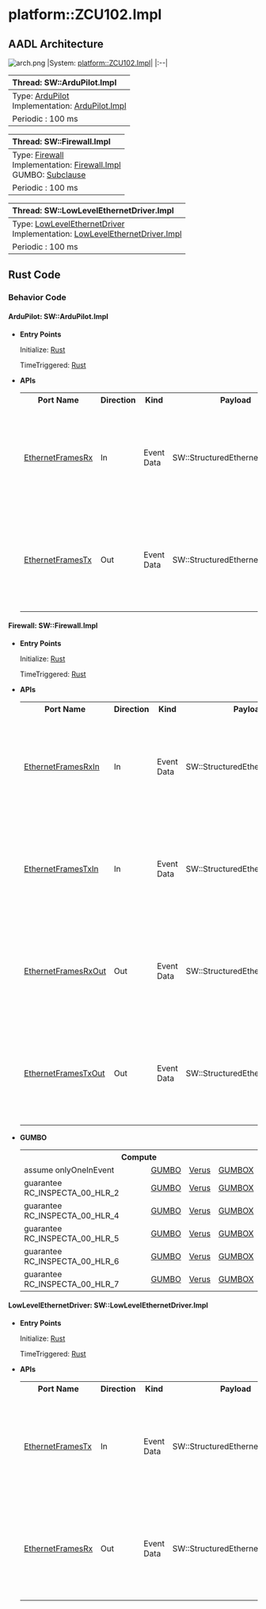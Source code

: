 # platform::ZCU102.Impl

## AADL Architecture
![arch.png](../../aadl/diagrams/arch.png)
|System: [platform::ZCU102.Impl]()|
|:--|

|Thread: SW::ArduPilot.Impl |
|:--|
|Type: [ArduPilot](../../aadl/SW.aadl#L192-L197)<br>Implementation: [ArduPilot.Impl](../../aadl/SW.aadl#L198-L205)|
|Periodic : 100 ms|

|Thread: SW::Firewall.Impl |
|:--|
|Type: [Firewall](../../aadl/SW.aadl#L112-L161)<br>Implementation: [Firewall.Impl](../../aadl/SW.aadl#L162-L169)<br>GUMBO: [Subclause](../../aadl/SW.aadl#L120-L160)|
|Periodic : 100 ms|

|Thread: SW::LowLevelEthernetDriver.Impl |
|:--|
|Type: [LowLevelEthernetDriver](../../aadl/SW.aadl#L78-L84)<br>Implementation: [LowLevelEthernetDriver.Impl](../../aadl/SW.aadl#L85-L92)|
|Periodic : 100 ms|


## Rust Code


### Behavior Code
#### ArduPilot: SW::ArduPilot.Impl

 - **Entry Points**


    Initialize: [Rust](crates/seL4_ArduPilot_ArduPilot/src/component/seL4_ArduPilot_ArduPilot_app.rs#L22-L28)

    TimeTriggered: [Rust](crates/seL4_ArduPilot_ArduPilot/src/component/seL4_ArduPilot_ArduPilot_app.rs#L30-L36)


- **APIs**

    <table>
    <tr><th>Port Name</th><th>Direction</th><th>Kind</th><th>Payload</th><th>Realizations</th></tr>
    <tr><td><a title='Model' href='../../aadl/SW.aadl#L195-L195'>EthernetFramesRx</a></td>
        <td>In</td><td>Event Data</td>
        <td>SW::StructuredEthernetMessage.i</td><td><a title='Memory Map' href='microkit.system#L24-L28'>Memory Map</a> -> <a title='C Extern' href='crates/seL4_ArduPilot_ArduPilot/src/bridge/extern_c_api.rs#L14-L14'>C Extern</a> -> <a title='Rust/C Interface' href='crates/seL4_ArduPilot_ArduPilot/src/bridge/extern_c_api.rs#L18-L28'>Rust/C Interface</a> -> <a title='Unverified Rust Interface' href='crates/seL4_ArduPilot_ArduPilot/src/bridge/seL4_ArduPilot_ArduPilot_api.rs#L22-L29'>Unverified Rust Interface</a> -> <a title='Rust/Verus API' href='crates/seL4_ArduPilot_ArduPilot/src/bridge/seL4_ArduPilot_ArduPilot_api.rs#L55-L62'>Rust/Verus API</a></td></tr>
    <tr><td><a title='Model' href='../../aadl/SW.aadl#L196-L196'>EthernetFramesTx</a></td>
        <td>Out</td><td>Event Data</td>
        <td>SW::StructuredEthernetMessage.i</td><td><a title='Rust/Verus API' href='crates/seL4_ArduPilot_ArduPilot/src/bridge/seL4_ArduPilot_ArduPilot_api.rs#L42-L51'>Rust/Verus API</a> -> <a title='Unverified Rust Interface' href='crates/seL4_ArduPilot_ArduPilot/src/bridge/seL4_ArduPilot_ArduPilot_api.rs#L12-L17'>Unverified Rust Interface</a> -> <a title='Rust/C Interface' href='crates/seL4_ArduPilot_ArduPilot/src/bridge/extern_c_api.rs#L30-L35'>Rust/C Interface</a> -> <a title='C Extern' href='crates/seL4_ArduPilot_ArduPilot/src/bridge/extern_c_api.rs#L15-L15'>C Extern</a> -> <a title='Memory Map' href='microkit.system#L19-L23'>Memory Map</a></td></tr>
    </table>


#### Firewall: SW::Firewall.Impl

 - **Entry Points**


    Initialize: [Rust](crates/seL4_Firewall_Firewall/src/component/seL4_Firewall_Firewall_app.rs#L19-L24)

    TimeTriggered: [Rust](crates/seL4_Firewall_Firewall/src/component/seL4_Firewall_Firewall_app.rs#L26-L84)


- **APIs**

    <table>
    <tr><th>Port Name</th><th>Direction</th><th>Kind</th><th>Payload</th><th>Realizations</th></tr>
    <tr><td><a title='Model' href='../../aadl/SW.aadl#L115-L115'>EthernetFramesRxIn</a></td>
        <td>In</td><td>Event Data</td>
        <td>SW::StructuredEthernetMessage.i</td><td><a title='Memory Map' href='microkit.system#L57-L61'>Memory Map</a> -> <a title='C Extern' href='crates/seL4_Firewall_Firewall/src/bridge/extern_c_api.rs#L14-L14'>C Extern</a> -> <a title='Rust/C Interface' href='crates/seL4_Firewall_Firewall/src/bridge/extern_c_api.rs#L20-L30'>Rust/C Interface</a> -> <a title='Unverified Rust Interface' href='crates/seL4_Firewall_Firewall/src/bridge/seL4_Firewall_Firewall_api.rs#L30-L37'>Unverified Rust Interface</a> -> <a title='Rust/Verus API' href='crates/seL4_Firewall_Firewall/src/bridge/seL4_Firewall_Firewall_api.rs#L89-L98'>Rust/Verus API</a></td></tr>
    <tr><td><a title='Model' href='../../aadl/SW.aadl#L116-L116'>EthernetFramesTxIn</a></td>
        <td>In</td><td>Event Data</td>
        <td>SW::StructuredEthernetMessage.i</td><td><a title='Memory Map' href='microkit.system#L42-L46'>Memory Map</a> -> <a title='C Extern' href='crates/seL4_Firewall_Firewall/src/bridge/extern_c_api.rs#L15-L15'>C Extern</a> -> <a title='Rust/C Interface' href='crates/seL4_Firewall_Firewall/src/bridge/extern_c_api.rs#L32-L42'>Rust/C Interface</a> -> <a title='Unverified Rust Interface' href='crates/seL4_Firewall_Firewall/src/bridge/seL4_Firewall_Firewall_api.rs#L40-L47'>Unverified Rust Interface</a> -> <a title='Rust/Verus API' href='crates/seL4_Firewall_Firewall/src/bridge/seL4_Firewall_Firewall_api.rs#L99-L108'>Rust/Verus API</a></td></tr>
    <tr><td><a title='Model' href='../../aadl/SW.aadl#L117-L117'>EthernetFramesRxOut</a></td>
        <td>Out</td><td>Event Data</td>
        <td>SW::StructuredEthernetMessage.i</td><td><a title='Rust/Verus API' href='crates/seL4_Firewall_Firewall/src/bridge/seL4_Firewall_Firewall_api.rs#L62-L73'>Rust/Verus API</a> -> <a title='Unverified Rust Interface' href='crates/seL4_Firewall_Firewall/src/bridge/seL4_Firewall_Firewall_api.rs#L12-L17'>Unverified Rust Interface</a> -> <a title='Rust/C Interface' href='crates/seL4_Firewall_Firewall/src/bridge/extern_c_api.rs#L44-L49'>Rust/C Interface</a> -> <a title='C Extern' href='crates/seL4_Firewall_Firewall/src/bridge/extern_c_api.rs#L16-L16'>C Extern</a> -> <a title='Memory Map' href='microkit.system#L47-L51'>Memory Map</a></td></tr>
    <tr><td><a title='Model' href='../../aadl/SW.aadl#L118-L118'>EthernetFramesTxOut</a></td>
        <td>Out</td><td>Event Data</td>
        <td>SW::StructuredEthernetMessage.i</td><td><a title='Rust/Verus API' href='crates/seL4_Firewall_Firewall/src/bridge/seL4_Firewall_Firewall_api.rs#L74-L85'>Rust/Verus API</a> -> <a title='Unverified Rust Interface' href='crates/seL4_Firewall_Firewall/src/bridge/seL4_Firewall_Firewall_api.rs#L20-L25'>Unverified Rust Interface</a> -> <a title='Rust/C Interface' href='crates/seL4_Firewall_Firewall/src/bridge/extern_c_api.rs#L51-L56'>Rust/C Interface</a> -> <a title='C Extern' href='crates/seL4_Firewall_Firewall/src/bridge/extern_c_api.rs#L17-L17'>C Extern</a> -> <a title='Memory Map' href='microkit.system#L52-L56'>Memory Map</a></td></tr>
    </table>
- **GUMBO**

    <table>
    <tr><th colspan=4>Compute</th></tr>
    <tr><td>assume onlyOneInEvent</td>
    <td><a href=../../aadl/SW.aadl#L122-L124>GUMBO</a></td>
    <td><a href=crates/seL4_Firewall_Firewall/src/component/seL4_Firewall_Firewall_app.rs#L35-L38>Verus</a></td>
    <td><a href=crates/seL4_Firewall_Firewall/src/bridge/seL4_Firewall_Firewall_GUMBOX.rs#L24-L30>GUMBOX</a></td>
    </tr>
    <tr><td>guarantee RC_INSPECTA_00_HLR_2</td>
    <td><a href=../../aadl/SW.aadl#L126-L129>GUMBO</a></td>
    <td><a href=crates/seL4_Firewall_Firewall/src/component/seL4_Firewall_Firewall_app.rs#L42-L46>Verus</a></td>
    <td><a href=crates/seL4_Firewall_Firewall/src/bridge/seL4_Firewall_Firewall_GUMBOX.rs#L68-L77>GUMBOX</a></td>
    </tr>
    <tr><td>guarantee RC_INSPECTA_00_HLR_4</td>
    <td><a href=../../aadl/SW.aadl#L131-L138>GUMBO</a></td>
    <td><a href=crates/seL4_Firewall_Firewall/src/component/seL4_Firewall_Firewall_app.rs#L47-L55>Verus</a></td>
    <td><a href=crates/seL4_Firewall_Firewall/src/bridge/seL4_Firewall_Firewall_GUMBOX.rs#L87-L99>GUMBOX</a></td>
    </tr>
    <tr><td>guarantee RC_INSPECTA_00_HLR_5</td>
    <td><a href=../../aadl/SW.aadl#L140-L145>GUMBO</a></td>
    <td><a href=crates/seL4_Firewall_Firewall/src/component/seL4_Firewall_Firewall_app.rs#L56-L63>Verus</a></td>
    <td><a href=crates/seL4_Firewall_Firewall/src/bridge/seL4_Firewall_Firewall_GUMBOX.rs#L109-L120>GUMBOX</a></td>
    </tr>
    <tr><td>guarantee RC_INSPECTA_00_HLR_6</td>
    <td><a href=../../aadl/SW.aadl#L147-L152>GUMBO</a></td>
    <td><a href=crates/seL4_Firewall_Firewall/src/component/seL4_Firewall_Firewall_app.rs#L64-L72>Verus</a></td>
    <td><a href=crates/seL4_Firewall_Firewall/src/bridge/seL4_Firewall_Firewall_GUMBOX.rs#L130-L142>GUMBOX</a></td>
    </tr>
    <tr><td>guarantee RC_INSPECTA_00_HLR_7</td>
    <td><a href=../../aadl/SW.aadl#L154-L159>GUMBO</a></td>
    <td><a href=crates/seL4_Firewall_Firewall/src/component/seL4_Firewall_Firewall_app.rs#L73-L80>Verus</a></td>
    <td><a href=crates/seL4_Firewall_Firewall/src/bridge/seL4_Firewall_Firewall_GUMBOX.rs#L152-L163>GUMBOX</a></td>
    </tr></table>


#### LowLevelEthernetDriver: SW::LowLevelEthernetDriver.Impl

 - **Entry Points**


    Initialize: [Rust](crates/seL4_LowLevelEthernetDriver_LowLevelEthernetDriver/src/component/seL4_LowLevelEthernetDriver_LowLevelEthernetDriver_app.rs#L22-L28)

    TimeTriggered: [Rust](crates/seL4_LowLevelEthernetDriver_LowLevelEthernetDriver/src/component/seL4_LowLevelEthernetDriver_LowLevelEthernetDriver_app.rs#L30-L36)


- **APIs**

    <table>
    <tr><th>Port Name</th><th>Direction</th><th>Kind</th><th>Payload</th><th>Realizations</th></tr>
    <tr><td><a title='Model' href='../../aadl/SW.aadl#L83-L83'>EthernetFramesTx</a></td>
        <td>In</td><td>Event Data</td>
        <td>SW::StructuredEthernetMessage.i</td><td><a title='Memory Map' href='microkit.system#L75-L79'>Memory Map</a> -> <a title='C Extern' href='crates/seL4_LowLevelEthernetDriver_LowLevelEthernetDriver/src/bridge/extern_c_api.rs#L14-L14'>C Extern</a> -> <a title='Rust/C Interface' href='crates/seL4_LowLevelEthernetDriver_LowLevelEthernetDriver/src/bridge/extern_c_api.rs#L18-L28'>Rust/C Interface</a> -> <a title='Unverified Rust Interface' href='crates/seL4_LowLevelEthernetDriver_LowLevelEthernetDriver/src/bridge/seL4_LowLevelEthernetDriver_LowLevelEthernetDriver_api.rs#L22-L29'>Unverified Rust Interface</a> -> <a title='Rust/Verus API' href='crates/seL4_LowLevelEthernetDriver_LowLevelEthernetDriver/src/bridge/seL4_LowLevelEthernetDriver_LowLevelEthernetDriver_api.rs#L55-L62'>Rust/Verus API</a></td></tr>
    <tr><td><a title='Model' href='../../aadl/SW.aadl#L82-L82'>EthernetFramesRx</a></td>
        <td>Out</td><td>Event Data</td>
        <td>SW::StructuredEthernetMessage.i</td><td><a title='Rust/Verus API' href='crates/seL4_LowLevelEthernetDriver_LowLevelEthernetDriver/src/bridge/seL4_LowLevelEthernetDriver_LowLevelEthernetDriver_api.rs#L42-L51'>Rust/Verus API</a> -> <a title='Unverified Rust Interface' href='crates/seL4_LowLevelEthernetDriver_LowLevelEthernetDriver/src/bridge/seL4_LowLevelEthernetDriver_LowLevelEthernetDriver_api.rs#L12-L17'>Unverified Rust Interface</a> -> <a title='Rust/C Interface' href='crates/seL4_LowLevelEthernetDriver_LowLevelEthernetDriver/src/bridge/extern_c_api.rs#L30-L35'>Rust/C Interface</a> -> <a title='C Extern' href='crates/seL4_LowLevelEthernetDriver_LowLevelEthernetDriver/src/bridge/extern_c_api.rs#L15-L15'>C Extern</a> -> <a title='Memory Map' href='microkit.system#L80-L84'>Memory Map</a></td></tr>
    </table>

